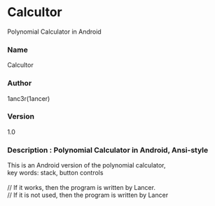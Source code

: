 # Calcultor<br/>
Polynomial Calculator in Android<br/>
### Name<br/>
Calcultor<br/>
### Author<br/>
1anc3r(1ancer)<br/>
### Version<br/>
1.0<br/>
### Description : Polynomial Calculator in Android, Ansi-style<br/>
This is an Android version of the polynomial calculator, <br/>
key words: stack, button controls<br/><br/>
// If it works, then the program is written by Lancer.<br/>
// If it is not used, then the program is written by Lancer<br/>
